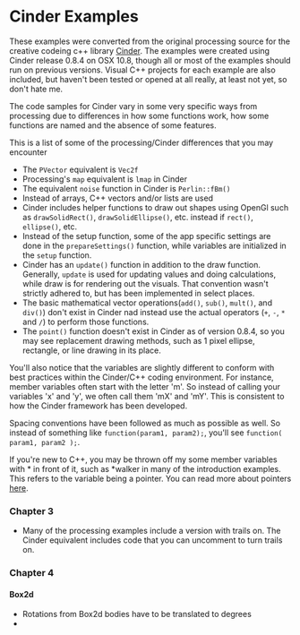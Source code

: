 Cinder Examples
===========================

These examples were converted from the original processing source for the creative codeing c++ library [Cinder](http://www.libCinder.org). The examples were created using Cinder release 0.8.4 on OSX 10.8, though all or most of the examples should run on previous versions. Visual C++ projects for each example are also included, but haven't been tested or opened at all really, at least not yet, so don't hate me.

The code samples for Cinder vary in some very specific ways from processing due to differences in how some functions work, how some functions are named and the absence of some features. 

This is a list of some of the processing/Cinder differences that you may encounter

* The ``PVector`` equivalent is ``Vec2f``
* Processing's ``map`` equivalent is ``lmap`` in Cinder
* The equivalent ``noise`` function in Cinder is ``Perlin::fBm()``
* Instead of arrays, C++ vectors and/or lists are used
* Cinder includes helper functions to draw out shapes using OpenGl such as ``drawSolidRect()``, ``drawSolidEllipse()``, etc. instead if ``rect()``, ``ellipse()``, etc.
* Instead of the setup function, some of the app specific settings are done in the ``prepareSettings()`` function, while variables are initialized in the ``setup`` function.
* Cinder has an ``update()`` function in addition to the draw function. Generally, ``update`` is used for updating values and doing calculations, while draw is for rendering out the visuals. That convention wasn't strictly adhered to, but has been implemented in select places.
* The basic mathematical vector operations(``add()``, ``sub()``, ``mult()``, and ``div()``) don't exist in Cinder nad instead use the actual operators (``+``, ``-``, ``*`` and ``/``) to perform those functions.
* The ``point()`` function doesn't exist in Cinder as of version 0.8.4, so you may see replacement drawing methods, such as 1 pixel ellipse, rectangle, or line drawing in its place.

You'll also notice that the variables are slightly different to conform with best practices within the Cinder/C++ coding environment. For instance, member variables often start with the letter 'm'. So instead of calling your variables 'x' and 'y', we often call them 'mX' and 'mY'. This is consistent to how the Cinder framework has been developed. 

Spacing conventions have been followed as much as possible as well. So instead of something like ``function(param1, param2);``, you'll see ``function( param1, param2 );``.

If you're new to C++, you may be thrown off my some member variables with * in front of it, such as *walker in many of the introduction examples. This refers to the variable being a pointer. You can read more about pointers [here](http://www.cplusplus.com/doc/tutorial/pointers/).

### Chapter 3

* Many of the processing examples include a version with trails on. The Cinder equivalent includes code that you can uncomment to turn trails on.

### Chapter 4
#### Box2d

* Rotations from Box2d bodies have to be translated to degrees
* 
